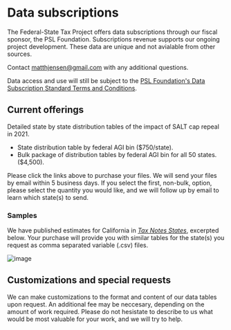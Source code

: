 # Data subscriptions

The Federal-State Tax Project offers data subscriptions through our fiscal sponsor, the PSL Foundation.
Subscriptions revenue supports our ongoing project development. 
These data are unique and not avialable from other sources. 

Contact [matthjensen\@gmail.com](mailto:matthjensen@gmail.com) with any additional questions. 

Data access and use will still be subject to the [PSL Foundation's Data Subscription Standard Terms and Conditions](https://docs.google.com/document/d/e/2PACX-1vR0mIv7J2DgkyUDJeO2PzC-fT7KC20jmwPObowSkFVwVe39Y4fDz-zAclc-oPDmUrwcND4NFiT8uGLe/pub).

## Current offerings

Detailed state by state distribution tables of the impact of SALT cap repeal in 2021. 
- State distribution table by federal AGI bin ($750/state).
- Bulk package of distribution tables by federal AGI bin for all 50 states. ($4,500).

Please click the links above to purchase your files. We will send your files by email within 5 business days. If you select the first, non-bulk, option, please select the quantity you would like, and we will follow up by email to learn which state(s) to send. 

### Samples
We have published estimates for California in [_Tax Notes States_](https://www.taxnotes.com/special-reports/tax-cuts-and-jobs-act/repealing-salt-cap-state-state-impacts/2021/10/21/7bbv3), excerpted below. 
Your purchase will provide you with similar tables for the state(s) you request as comma separated variable (.csv) files. 

![image](https://user-images.githubusercontent.com/8301092/139095842-3370327c-c676-48eb-8bca-cdff537d6c01.png)



## Customizations and special requests
We can make customizations to the format and content of our data tables upon request. 
An additional fee may be neccesary, depending on the amount of work required. 
Please do not hesistate to describe to us what would be most valuable for your work, and we will try to help. 

